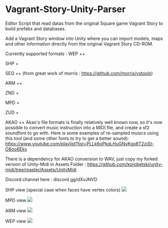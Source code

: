 # Vagrant-Story-Unity-Parser
Editor Script that read datas from the original Square game Vagrant Story to build prefabs and databases.

Add a Vagrant Story window into Unity where you can import models, maps and other information directly from the original Vagrant Story CD-ROM.

Currently supported formats : 
WEP ++

SHP +

SEQ ++ (from great work of morris : https://github.com/morris/vstools)

ARM ++

ZND +

MPD =

ZUD +

AKAO ++
Akao's file formats is finally relatively well known now, so it's now possible to convert music instruction into a MIDI file, and create a sf2 soundfont to go with.
Here is some examples of re-sampled musics using this tool (and some other fonts to try to get a better sound): https://www.youtube.com/playlist?list=PLLk6oPkqLHuGNvKgo8T2zjSt-O8oo6Eky


There is a dependency for AKAO conversion to WAV, just copy my forked version of Unity-Midi in Assets Folder : https://github.com/korobetski/unity-midi/tree/master/Assets/UnityMidi



Discord channel here : discord.gg/dXvJNVD


SHP view (special case when faces have vertex colors)
<img src="https://github.com/korobetski/Vagrant-Story-Unity-Parser/raw/master/SHP_3A.png"/>

MPD view
<img src="https://github.com/korobetski/Vagrant-Story-Unity-Parser/raw/master/wireframe.png"/>

ARM view
<img src="https://github.com/korobetski/Vagrant-Story-Unity-Parser/raw/master/minimap.png"/>

WEP view
<img src="https://github.com/korobetski/Vagrant-Story-Unity-Parser/raw/master/vs_parser.png"/>
